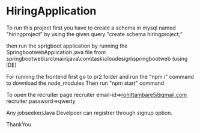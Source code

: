 # HiringApplication
To run this project first you have to create a schema in mysql named "hiringproject" by using the given query "create schema hiringproject;"

then run the sprigboot application by running the SpringbootwebApplication.java file from  springbootweb\src\main\java\com\task\cloudesign\springbootweb (using IDE)

For running the frontend  first go to pr2 folder and run the "npm i" command to download the node_modules 
Then run "npm start" command 

To open the recruiter page
recruiter email-id=>rohittambare5@gmail.com
recruiter password=>qwerty

Any jobseeker/Java Develpoer can registrer through signup option.

ThankYou
